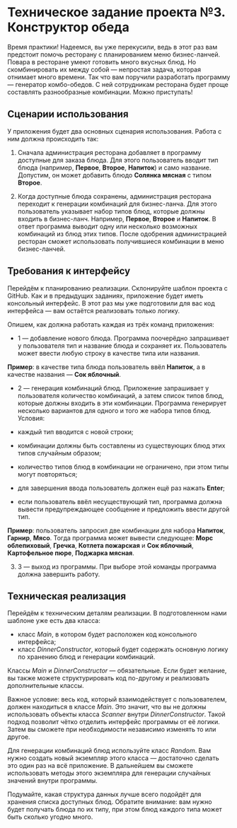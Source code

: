# Техническое задание проекта №3. Конструктор обеда

Время практики! Надеемся, вы уже перекусили, ведь в этот раз вам предстоит помочь ресторану с планированием меню бизнес-ланчей.
Повара в ресторане умеют готовить много вкусных блюд. Но скомбинировать их между собой — непростая задача, которая отнимает много времени. Так что вам поручили разработать программу — генератор комбо-обедов. С ней сотрудникам ресторана будет проще составлять разнообразные комбинации. Можно приступать!

## Сценарии использования

У приложения будет два основных сценария использования. Работа с ним должна происходить так:

1. Сначала администрация ресторана добавляет в программу доступные для заказа блюда. Для этого пользователь вводит тип блюда (например, **Первое**, **Второе**, **Напиток**) и само название. Допустим, он может добавить блюдо **Солянка мясная** с типом **Второе**.

2. Когда доступные блюда сохранены, администрация ресторана переходит к генерации комбинаций для бизнес-ланча. Для этого пользователь указывает набор типов блюд, которые должны входить в бизнес-ланч. Например, **Первое**, **Второе** и **Напиток**. В ответ программа выводит одну или несколько возможных комбинаций из блюд этих типов. После одобрения администрацией ресторан сможет использовать получившиеся комбинации в меню бизнес-ланчей.

## Требования к интерфейсу

Перейдём к планированию реализации. Склонируйте шаблон проекта с GitHub.  Как и в предыдущих заданиях, приложение будет иметь консольный интерфейс. В этот раз мы уже подготовили для вас код интерфейса — вам остаётся реализовать только логику.

Опишем, как должна работать каждая из трёх команд приложения:

* 1 — добавление нового блюда. Программа поочерёдно запрашивает у пользователя тип и название блюда и сохраняет их. Пользователь может ввести любую строку в качестве типа или названия.

**Пример**: в качестве типа блюда пользователь ввёл **Напиток**, а в качестве названия — **Сок яблочный**.

* 2 — генерация комбинаций блюд. Приложение запрашивает у пользователя количество комбинаций, а затем список типов блюд, которые должны входить в эти комбинации. Программа генерирует несколько вариантов для одного и того же набора типов блюд. Условия:

* каждый тип вводится с новой строки;
* комбинации должны быть составлены из существующих блюд этих типов случайным образом;
* количество типов блюд в комбинации не ограничено, при этом типы могут повторяться;
* для завершения ввода пользователь должен ещё раз нажать **Enter**;
* если пользователь ввёл несуществующий тип, программа должна вывести предупреждающее сообщение и предложить ввести другой тип.

**Пример**: пользователь запросил две комбинации для набора **Напиток**, **Гарнир**, **Мясо**. Тогда программа может вывести следующее: **Морс облепиховый**, **Гречка**, **Котлета пожарская** и **Сок яблочный**, **Картофельное пюре**, **Поджарка мясная**.

3. 3 — выход из программы. При выборе этой команды программа должна завершить работу.

## Техническая реализация

Перейдём к техническим деталям реализации. В подготовленном нами шаблоне уже есть два класса:

* класс _Main_, в котором будет расположен код консольного интерфейса;
* класс _DinnerConstructor_, который будет содержать основную логику по хранению блюд и генерации комбинаций.

Классы _Main_ и _DinnerConstructor_ — обязательные. Если будет желание, вы также можете структурировать код по-другому и реализовать дополнительные классы.

Важное условие: весь код, который взаимодействует с пользователем, должен находиться в классе _Main_. Это значит, что вы не должны использовать объекты класса _Scanner_ внутри _DinnerConstructor_. Такой подход позволит чётко отделить интерфейс программы от её логики. Затем вы сможете при необходимости независимо изменять то или другое.

Для генерации комбинаций блюд используйте класс _Random_. Вам нужно создать новый экземпляр этого класса — достаточно сделать это один раз на всё приложение. В дальнейшем вы сможете использовать методы этого экземпляра для генерации случайных значений внутри программы.

Подумайте, какая структура данных лучше всего подойдёт для хранения списка доступных блюд. Обратите внимание: вам нужно будет получать блюда по их типу, при этом блюд каждого типа может быть сколько угодно много.